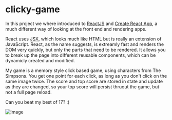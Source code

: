 # clicky-game

In this project we where introduced to [ReactJS](https://reactjs.org/) and [Create React App](https://facebook.github.io/create-react-app/), a much different way of looking at the front end and rendering apps.

React uses [JSX](https://reactjs.org/docs/introducing-jsx.html), which looks much like HTML but is really an extension of JavaScript. React, as the name suggests, is extreamly fast and renders the DOM very quickly, but only the parts that need to be rendered. It allows you to break up the page into different reusable components, which can be dynamicly created and modified.

My game is a memory style click based game, using characters from The Simpsons. You get one point for each click, as long as you don't click on the same image twice. The score and top score are stored in state and update as they are changed, so your top score will persist thruout the game, but not a full page reload.

Can you beat my best of 17? :)

![image](https://user-images.githubusercontent.com/10904004/53711779-f8680700-3e00-11e9-8dc4-1bdc593a24a0.png)
